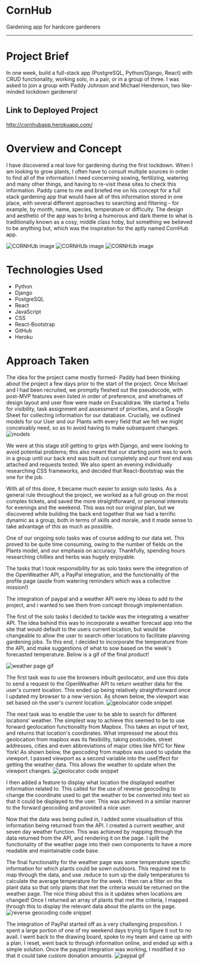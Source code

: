 # CornHub
Gardening app for hardcore gardeners

----

# Project Brief
In one week, build a full-stack app (PostgreSQL, Python/Django, React) with CRUD functionality, working solo, in a pair, or in a group of three. I was asked to join a group with Paddy Johnson and Michael Henderson, two like-minded lockdown gardeners! 
 
## Link to Deployed Project
http://cornhubapp.herokuapp.com/

# Overview and Concept
I have discovered a real love for gardening during the first lockdown. When I am looking to grow plants, I often have to consult multiple sources in order to find all of the information I need concerning sowing, fertilizing, watering and many other things, and having to re-visit these sites to check this information. Paddy came to me and briefed me on his concept for a full stack gardening app that would have all of this information stored in one place, with several different approaches to searching and filtering - for example, by month, name, species, temperature or difficulty. The design and aesthetic of the app was to bring a humorous and dark theme to what is traditionally known as a cosy, middle class hoby, but something we believed to be anything but, which was the inspiration for the aptly named CornHub app. 

![CORNHUb image](ReadmeComponents/Cornhub-Homepage.png)
![CORNHUb image](ReadmeComponents/cornhubindexpag.png)
![CORNHUb image](ReadmeComponents/weather.png)

# Technologies Used


* Python
* Django
* PostgreSQL
* React
* JavaScript
* CSS
* React-Bootstrap
* GitHub
* Heroku

# Approach Taken
The idea for the project came mostly formed- Paddy had been thinking about the project a few days prior to the start of the project. Once Michael and I had been recruited, we promptly fleshed out the pseudocode, with post-MVP features even listed in order of preference, and wireframes of design layout and user flow were made on Exacalidraw. We started a Trello for visibility, task assignment and assessment of priorities, and a Google Sheet for collecting information for our database. Crucially, we outlined models for our User and our Plants with every field that we felt we might conceivably need, so as to avoid having to make subsequent changes. 
![models](ReadmeComponents/Cornhub-models.png)

We were at this stage still getting to grips with Django, and were looking to avoid potential problems; this also meant that our starting point was to work in a group until our back end was built out completely and our front end was attached and requests tested. We also spent an evening individually researching CSS frameworks, and decided that React-Bootstrap was the one for the job. 

With all of this done, it became much easier to assign solo tasks. As a general rule throughout the project, we worked as a full group on the most complex tickets, and saved the more straightforward, or personal interests for evenings and the weekend. This was not our original plan, but we discovered while building the back end together that we had a terrific dynamic as a group, both in terms of skills and morale, and it made sense to take advantage of this as much as possible.

One of our ongoing solo tasks was of course adding to our data set. This proved to be quite time consuming, owing to the number of fields on the Plants model, and our emphasis on accuracy. Thankfully, spending hours researching chillies and herbs was hugely enjoyable.

The tasks that I took responsibility for as solo tasks were the integration of the OpenWeather API, a PayPal integration, and the functionality of the profile page (aside from watering reminders which was a collective mission!)

The integration of paypal and a weather API were my ideas to add to the project, and i wanted to see them from concept through implementation. 

The first of the solo tasks I decided to tackle was the integrating a weather API. The idea behind this was to incorporate a weather forecast app into the site that would default to the users current location, but would be changeable to allow the user to search other locations to facilitate planning gardening jobs. To this end, I decided to incorporate the temperature from the API, and make suggestions of what to sow based on the week's forecasted temperature. Below is a gif of the final product!

![weather page gif](https://media.giphy.com/media/8k513RyelRCUvyfaFu/giphy.gif)

The first task was to use the browsers inbuilt geolocator, and use this data to send a request to the OpenWeather API to return weather data for the user's current location. This ended up being relatively straightforward once I updated my browser to a new version. As shown below, the viewport was set based on the user's current location. 
![geolocator code snippet](ReadmeComponents/geolocator-code-snippet.png)


The next task was to enable the user to be able to search for different locations' weather. The simplest way to achieve this seemed to be to use forward geolocation functionality from Mapbox. This takes an input of text, and returns that location's coordinates. What impressed me about this geolocation from mapbox was its flexibility, taking postcodes, street addresses, cities and even abbreviations of major cities like NYC for New York! As shown below, the geocoding from mapbox was used to update the viewport. I passed viewport as a second variable into the useEffect for getting the weather data. This allows the weather to update when the viewport changes. 
![geolocator code snippet](ReadmeComponents/viewport-screenshot.png)

I then added a feature to display what location the displayed weather information related to. This called for the use of reverse geocoding to change the coordinate used to get the weather to be converted into text so that it could be displayed to the user. This was achieved in a similar manner to the forward geocoding and provided a nice user. 

Now that the data was being pulled in, I added some visualisation of this information being returned from the API. I created a current weather, and seven day weather function. This was achieved by mapping through the data returned from the API, and rendering it on the page. I split the functionality of the weather page into their own components to have a more readable and maintainable code base. 

The final functionality for the weather page was some temperature specific information for which plants could be sown outdoors. This required me to map through the data, and use .reduce to sum up the daily temperatures to calculate the average temperature for the week. I then ran a filter on the plant data so that only plants that met the criteria would be returned on the weather page. The nice thing about this is it updates when locations are changed! Once I returned an array of plants that met the criteria, I mapped through this to display the relevant data about the plants on the page. 
![reverse geocoding code snippet](ReadmeComponents/reverse-geocodin.png)

The integration of PayPal started off as a very challenging proposition. I spent a large portion of one of my weekend days trying to figure it out to no avail. I went back to the drawing board, spoke to my team and came up with a plan. I reset, went back to through information online, and ended up with a simple solution. Once the paypal integration was working, I modified it so that it could take custom donation amounts. 
![paypal gif](https://media.giphy.com/media/bg5DdFf0EzBc9nADGe/giphy.gif)